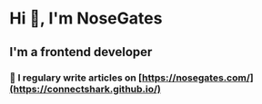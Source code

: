 # Hi 👋, I'm NoseGates
## I'm a frontend developer

### 📝 I regulary write articles on [https://nosegates.com/](https://connectshark.github.io/)
